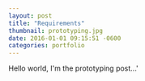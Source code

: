 ```yaml
---
layout: post
title: "Requirements"
thumbnail: prototyping.jpg
date: 2016-01-01 09:15:51 -0600
categories: portfolio
---
```

Hello world, I'm the prototyping post...'